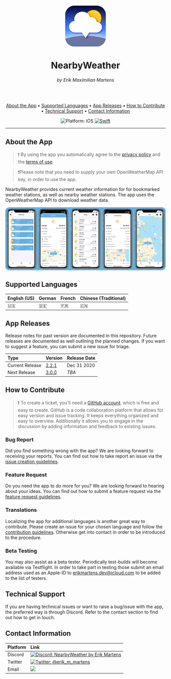 <p align="center">
<img src="Resources/app_icon.png" alt="NearbyWeather for iOS" height="128" width="128">
</p>

<h1 align="center">NearbyWeather</h1>
<h6 align="center">by Erik Maximilian Martens</h6>

<br>
<p align="center">
  <a href="#about-the-app">About the App</a> •
  <a href="#supported-languages">Supported Languages</a> •
  <a href="#app-releases">App Releases</a> •
  <a href="#how-to-contribute">How to Contribute</a> •
  <a href="#technical-support">Technical Support</a> •
  <a href="#contact-information">Contact Information</a>
</p>

<p align="center">
  <img src="https://img.shields.io/badge/Platform-iOS%2015.0+-lightgrey.svg" alt="Platform: iOS">
<a href="https://developer.apple.com/swift/"><img src="https://img.shields.io/badge/Swift-5.6-orange.svg?style=flat" alt="Swift"/></a>
</p>

---

## About the App

> ❗️ By using the app you automatically agree to the [privacy policy](PRIVACYPOLICY.md) and the [terms of use](TERMSOFUSE.md).

> ❗️Please note that you need to supply your own OpenWeatherMap API key, in order to use the app.

NearbyWeather provides current weather information for for bookmarked weather stations, as well as nearby weather stations. The app uses the OpenWeatherMap API to download weather data.

<p align="center">
<img src="Resources/screenshots.PNG" alt="NearbyWeather Screenshots">
</p>

## Supported Languages

| English (US) | German | French | Chinese (Traditional) |
|:--|:--|:--|:--|
| 🇺🇸 | 🇩🇪 | 🇫🇷 | 🇨🇳 |

## App Releases

Release notes for past version are documented in this repository. Future releases are documented as well outlining the planned changes. If you want to suggest a feature, you can submit a new issue for triage.

| Type | Version | Release Date |
|:--|:--|:--|
| Current Release | [2.2.1](Releases/version_2_2_1.md) | Dec 31 2020 |
| Next Release | [3.0.0](Releases/version_3_0_0.md) | _TBA_ |

## How to Contribute

> ❗️ To create a ticket, you'll need a [GitHub account](https://github.com/), which is free and easy to create. GitHub is a code collaboration platform that allows for easy version and issue tracking. It keeps everything organized and easy to overview. Additionally it allows you to engage in the discussion by adding information and feedback to existing issues.

### Bug Report

Did you find something wrong with the app? We are looking forward to receiving your reports. You can find out how to take report an issue via the [issue creation guidelines](ISSUECREATION.md).

### Feature Request

Do you need the app to do more for you? We are looking forward to hearing about your ideas. You can find out how to submit a feature request via the [feature request guidelines](FEATUREREQUESTING.md).

### Translations

Localizing the app for additional languages is another great way to contribute. Please create an issue for your chosen language and follow the [contribution guidelines](CONTRIBUTING.md). Otherwise get into contact in order to be introduced to the procedure.

### Beta Testing

You may also assist as a beta tester. Periodically test-builds will become available via Testflight. In order to take part in testing those submit an email address used as an Apple-ID to [erikmartens.dev@icloud.com](mailto:erikmartens.dev@icloud.com) to be added to the list of testers.

## Technical Support

If you are having technical issues or want to raise a bug/issue with the app, the preferred way is through Discord. Refer to the contact section to find out how to get in touch.

## Contact Information

| Platform | Link |
|:--|:--|
| Discord | <a href="https://discord.gg/fxPgKzC"><img src="https://img.shields.io/discord/717413902689894411.svg?style=shield" alt="Discord: NearbyWeather by Erik Martens"/></a> |
| Twitter | <a href="https://twitter.com/erik_m_martens"><img src="https://img.shields.io/badge/Twitter-@erik_m_martens-blue.svg" alt="Twitter: @erik_m_martens"/></a> |
| Email | <a href="mailto:erikmartens.dev@gicloud.com" title="erikmartens.dev@icloud.com"><img src="https://img.shields.io/badge/email-erikmartens.dev@icloud.com-green?logo=mail&style=flat&logoColor=white"></a> |

